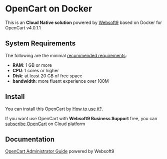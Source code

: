 # OpenCart on Docker  

This is an **Cloud Native solution** powered by [Websoft9](https://www.websoft9.com) based on Docker for OpenCart v4.0.1.1

## System Requirements

The following are the minimal [recommended requirements](https://www.opencart.org/docs/user_guide/en/install-requirements.html):

* **RAM**: 1 GB or more
* **CPU**: 1 cores or higher
* **Disk**: at least 20 GB of free space
* **bandwidth**: more fluent experience over 100M  

## Install

You can install this OpenCart by [How to use it?](https://github.com/Websoft9/docker-library#how-to-use-it).   

If you want use OpenCart with **Websoft9 Business Support** free, you can [subscribe OpenCart](https://www.websoft9.com/apps) on Cloud platform

## Documentation

[OpenCart Administrator Guide](https://support.websoft9.com/docs/opencart) powered by Websoft9
